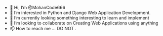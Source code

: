 - 👋 Hi, I’m @MohanCode666
- 👀 I’m interested in Python and Django Web Application Development.
- 🌱 I’m currently looking something interesting to learn and implement 
- 💞️ I’m looking to collaborate on Creating Web Applications using anything
- 📫 How to reach me ... DO NOT .

<!---
MohanCode666/MohanCode666 is a ✨ special ✨ repository because its `README.md` (this file) appears on your GitHub profile.
You can click the Preview link to take a look at your changes.
--->
